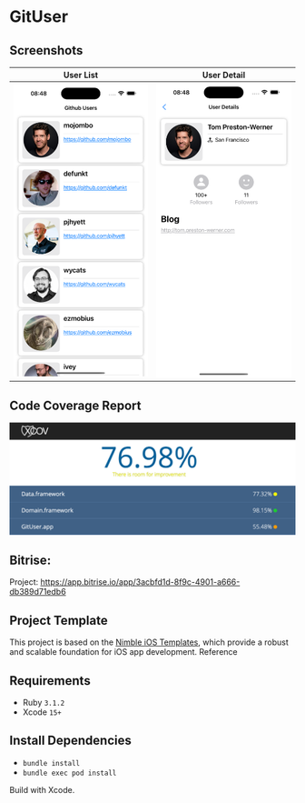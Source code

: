 # GitUser

## Screenshots
| User List | User Detail|
|-|-|
| <img src="screenshots/git_user_list.png" width=300 /> | <img src="screenshots/git_user_detail.png" width=300 /> |

## Code Coverage Report
<img src="screenshots/code_coverage_report.png"/>

## Bitrise: 
Project: https://app.bitrise.io/app/3acbfd1d-8f9c-4901-a666-db389d71edb6

## Project Template

This project is based on the [Nimble iOS Templates](https://github.com/nimblehq/ios-templates), which provide a robust and scalable foundation for iOS app development. Reference

## Requirements

- Ruby `3.1.2`
- Xcode `15+`

## Install Dependencies

- `bundle install`
- `bundle exec pod install`

Build with Xcode.
